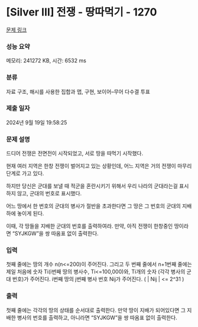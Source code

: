 # [Silver III] 전쟁 - 땅따먹기 - 1270 

[문제 링크](https://www.acmicpc.net/problem/1270) 

### 성능 요약

메모리: 241272 KB, 시간: 6532 ms

### 분류

자료 구조, 해시를 사용한 집합과 맵, 구현, 보이어–무어 다수결 투표

### 제출 일자

2024년 9월 19일 19:58:25

### 문제 설명

<p>드디어 전쟁은 전면전이 시작되었고, 서로 땅을 따먹기 시작했다.</p>

<p>현재 여러 지역은 한창 전쟁이 벌어지고 있는 상황인데, 어느 지역은 거의 전쟁이 마무리 단계로 가고 있다.</p>

<p>하지만 당신은 군대를 보낼 때 적군을 혼란시키기 위해서 우리 나라의 군대라는걸 표시하지 않고, 군대의 번호로 표시했다.</p>

<p>어느 땅에서 한 번호의 군대의 병사가 절반을 초과한다면 그 땅은 그 번호의 군대의 지배하에 놓이게 된다.</p>

<p>이때, 각 땅들을 지배한 군대의 번호를 출력하여라. 만약, 아직 전쟁이 한창중인 땅이라면 “SYJKGW”을 쌍 따옴표 없이 출력한다.</p>

### 입력 

 <p>첫째 줄에는 땅의 개수 n(n<=200)이 주어진다. 그리고 두 번째 줄에서 n+1번째 줄에는 제일 처음에 숫자 Ti(i번째 땅의 병사수, Ti<=100,000)와, Ti개의 숫자 (각각 병사의 군대 번호)가 주어진다. i번째 땅의 j번째 병사 번호 Nij가 주어진다. ( | Nij | <= 2^31 )</p>

### 출력 

 <p>첫째 줄에는 각각의 땅의 상태를 순서대로 출력한다. 만약 땅이 지배가 되어있다면 그 지배한 병사의 번호를 출력하고, 아니라면 “SYJKGW”을 쌍 따옴표 없이 출력한다.</p>


